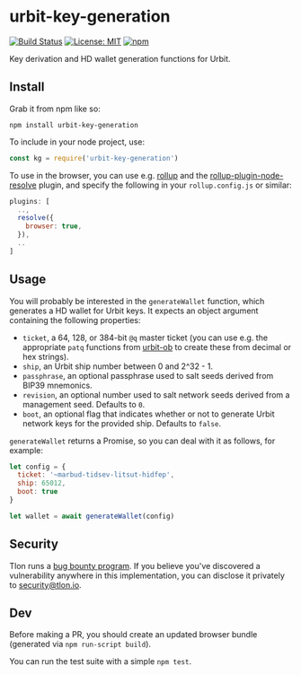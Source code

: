 # urbit-key-generation

[![Build Status](https://secure.travis-ci.org/urbit/keygen-js.png)](http://travis-ci.org/urbit/keygen-js)
[![License: MIT](https://img.shields.io/badge/License-MIT-yellow.svg)](https://opensource.org/licenses/MIT)
[![npm](https://img.shields.io/npm/v/urbit-key-generation.svg)](https://www.npmjs.com/package/urbit-key-generation)

Key derivation and HD wallet generation functions for Urbit.

## Install

Grab it from npm like so:

```
npm install urbit-key-generation
```

To include in your node project, use:

``` javascript
const kg = require('urbit-key-generation')
```

To use in the browser, you can use e.g. [rollup][roll] and the
[rollup-plugin-node-resolve][rpnr] plugin, and specify the following in your
`rollup.config.js` or similar:

``` javascript
plugins: [
  ..,
  resolve({
    browser: true,
  }),
  ..
]
```

## Usage

You will probably be interested in the `generateWallet` function, which
generates a HD wallet for Urbit keys.  It expects an object argument containing
the following properties:

* `ticket`, a 64, 128, or 384-bit `@q` master ticket (you can use e.g. the
  appropriate `patq` functions from [urbit-ob][urbo] to create these from
  decimal or hex strings).
* `ship`, an Urbit ship number between 0 and 2^32 - 1.
* `passphrase`, an optional passphrase used to salt seeds derived from BIP39
  mnemonics.
* `revision`, an optional number used to salt network seeds derived from a
  management seed.  Defaults to `0`.
* `boot`, an optional flag that indicates whether or not to generate Urbit
  network keys for the provided ship.  Defaults to `false`.

`generateWallet` returns a Promise, so you can deal with it as follows, for
example:

``` javascript
let config = {
  ticket: '~marbud-tidsev-litsut-hidfep',
  ship: 65012,
  boot: true
}

let wallet = await generateWallet(config)
```

## Security

Tlon runs a [bug bounty program][bugs].  If you believe you've discovered a
vulnerability anywhere in this implementation, you can disclose it privately to
[security@tlon.io][sect].

## Dev

Before making a PR, you should create an updated browser bundle (generated via
`npm run-script build`).

You can run the test suite with a simple `npm test`.

[urbo]: https://www.npmjs.com/package/urbit-ob
[roll]: https://rollupjs.org/guide/en
[rpnr]: https://github.com/rollup/rollup-plugin-node-resolve
[bugs]: https://urbit.org/bounty/
[sect]: mailto:security@tlon.io
